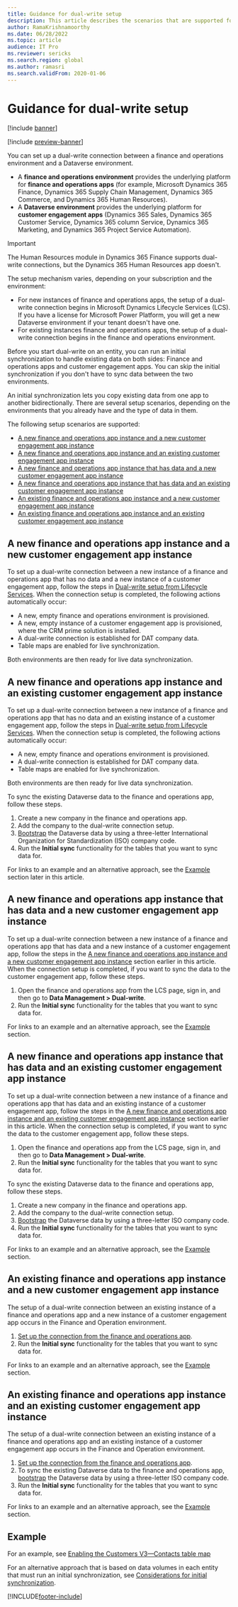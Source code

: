 ```yaml
---
title: Guidance for dual-write setup
description: This article describes the scenarios that are supported for dual-write setup.
author: RamaKrishnamoorthy
ms.date: 06/28/2022
ms.topic: article
audience: IT Pro
ms.reviewer: sericks
ms.search.region: global
ms.author: ramasri
ms.search.validFrom: 2020-01-06
---
```


# Guidance for dual-write setup

[!include [banner](../../includes/banner.md)]

[!include [preview-banner](../../includes/preview-banner.md)]



You can set up a dual-write connection between a finance and operations environment and a Dataverse environment.

+ A **finance and operations environment** provides the underlying platform for **finance and operations apps** (for example, Microsoft Dynamics 365 Finance, Dynamics 365 Supply Chain Management, Dynamics 365 Commerce, and Dynamics 365 Human Resources).
+ A **Dataverse environment** provides the underlying platform for **customer engagement apps** (Dynamics 365 Sales, Dynamics 365 Customer Service, Dynamics 365 column Service, Dynamics 365 Marketing, and Dynamics 365 Project Service Automation).


> [!IMPORTANT]
> The Human Resources module in Dynamics 365 Finance supports dual-write connections, but the Dynamics 365 Human Resources app doesn't.

The setup mechanism varies, depending on your subscription and the environment:

+ For new instances of finance and operations apps, the setup of a dual-write connection begins in Microsoft Dynamics Lifecycle Services (LCS). If you have a license for Microsoft Power Platform, you will get a new Dataverse environment if your tenant doesn't have one.
+ For existing instances finance and operations apps, the setup of a dual-write connection begins in the finance and operations environment.

Before you start dual-write on an entity, you can run an initial synchronization to handle existing data on both sides: Finance and operations apps and customer engagement apps. You can skip the initial synchronization if you don't have to sync data between the two environments.

An initial synchronization lets you copy existing data from one app to another bidirectionally. There are several setup scenarios, depending on the environments that you already have and the type of data in them.

The following setup scenarios are supported:

+ [A new finance and operations app instance and a new customer engagement app instance](#new-new)
+ [A new finance and operations app instance and an existing customer engagement app instance](#new-existing)
+ [A new finance and operations app instance that has data and a new customer engagement app instance](#new-data-new)
+ [A new finance and operations app instance that has data and an existing customer engagement app instance](#new-data-existing)
+ [An existing finance and operations app instance and a new customer engagement app instance](#existing-new)
+ [An existing finance and operations app instance and an existing customer engagement app instance](#existing-existing)

## <a id="new-new"></a>A new finance and operations app instance and a new customer engagement app instance

To set up a dual-write connection between a new instance of a finance and operations app that has no data and a new instance of a customer engagement app, follow the steps in [Dual-write setup from Lifecycle Services](lcs-setup.md). When the connection setup is completed, the following actions automatically occur:

- A new, empty finance and operations environment is provisioned.
- A new, empty instance of a customer engagement app is provisioned, where the CRM prime solution is installed.
- A dual-write connection is established for DAT company data.
- Table maps are enabled for live synchronization.

Both environments are then ready for live data synchronization.

## <a id="new-existing"></a>A new finance and operations app instance and an existing customer engagement app instance

To set up a dual-write connection between a new instance of a finance and operations app that has no data and an existing instance of a customer engagement app, follow the steps in [Dual-write setup from Lifecycle Services](lcs-setup.md). When the connection setup is completed, the following actions automatically occur:

- A new, empty finance and operations environment is provisioned.
- A dual-write connection is established for DAT company data.
- Table maps are enabled for live synchronization.

Both environments are then ready for live data synchronization.

To sync the existing Dataverse data to the finance and operations app, follow these steps.

1. Create a new company in the finance and operations app.
2. Add the company to the dual-write connection setup.
3. [Bootstrap](bootstrap-company-data.md) the Dataverse data by using a three-letter International Organization for Standardization (ISO) company code.
4. Run the **Initial sync** functionality for the tables that you want to sync data for.

For links to an example and an alternative approach, see the [Example](#example) section later in this article.

## <a id="new-data-new"></a>A new finance and operations app instance that has data and a new customer engagement app instance

To set up a dual-write connection between a new instance of a finance and operations app that has data and a new instance of a customer engagement app, follow the steps in the [A new finance and operations app instance and a new customer engagement app instance](#new-new) section earlier in this article. When the connection setup is completed, if you want to sync the data to the customer engagement app, follow these steps.

1. Open the finance and operations app from the LCS page, sign in, and then go to **Data Management \> Dual-write**.
2. Run the **Initial sync** functionality for the tables that you want to sync data for.

For links to an example and an alternative approach, see the [Example](#example) section.

## <a id="new-data-existing"></a>A new finance and operations app instance that has data and an existing customer engagement app instance

To set up a dual-write connection between a new instance of a finance and operations app that has data and an existing instance of a customer engagement app, follow the steps in the [A new finance and operations app instance and an existing customer engagement app instance](#new-existing) section earlier in this article. When the connection setup is completed, if you want to sync the data to the customer engagement app, follow these steps.

1. Open the finance and operations app from the LCS page, sign in, and then go to **Data Management \> Dual-write**.
2. Run the **Initial sync** functionality for the tables that you want to sync data for.

To sync the existing Dataverse data to the finance and operations app, follow these steps.

1. Create a new company in the finance and operations app.
2. Add the company to the dual-write connection setup.
3. [Bootstrap](bootstrap-company-data.md) the Dataverse data by using a three-letter ISO company code.
4. Run the **Initial sync** functionality for the tables that you want to sync data for.

For links to an example and an alternative approach, see the [Example](#example) section.

## <a id="existing-new"></a>An existing finance and operations app instance and a new customer engagement app instance

The setup of a dual-write connection between an existing instance of a finance and operations app and a new instance of a customer engagement app occurs in the Finance and Operation environment.

1. [Set up the connection from the finance and operations app](enable-dual-write.md).
2. Run the **Initial sync** functionality for the tables that you want to sync data for.

For links to an example and an alternative approach, see the [Example](#example) section.

## <a id="existing-existing"></a>An existing finance and operations app instance and an existing customer engagement app instance

The setup of a dual-write connection between an existing instance of a finance and operations app and an existing instance of a customer engagement app occurs in the Finance and Operation environment.

1. [Set up the connection from the finance and operations app](enable-dual-write.md).
2. To sync the existing Dataverse data to the finance and operations app, [bootstrap](bootstrap-company-data.md) the Dataverse data by using a three-letter ISO company code.
3. Run the **Initial sync** functionality for the tables that you want to sync data for.

For links to an example and an alternative approach, see the [Example](#example) section.

## Example

For an example, see [Enabling the Customers V3—Contacts table map](enable-entity-map.md#enable-table-map)

For an alternative approach that is based on data volumes in each entity that must run an initial synchronization, see [Considerations for initial synchronization](initial-sync-guidance.md).


[!INCLUDE[footer-include](../../../../includes/footer-banner.md)]
